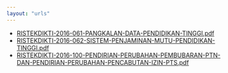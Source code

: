 ```yaml
---
layout: "urls"
---
```

* [RISTEKDIKTI-2016-061-PANGKALAN-DATA-PENDIDIKAN-TINGGI.pdf](RISTEKDIKTI-2016-061-PANGKALAN-DATA-PENDIDIKAN-TINGGI.pdf)
* [RISTEKDIKTI-2016-062-SISTEM-PENJAMINAN-MUTU-PENDIDIKAN-TINGGI.pdf](RISTEKDIKTI-2016-062-SISTEM-PENJAMINAN-MUTU-PENDIDIKAN-TINGGI.pdf)
* [RISTEKDIKTI-2016-100-PENDIRIAN-PERUBAHAN-PEMBUBARAN-PTN-DAN-PENDIRIAN-PERUBAHAN-PENCABUTAN-IZIN-PTS.pdf](RISTEKDIKTI-2016-100-PENDIRIAN-PERUBAHAN-PEMBUBARAN-PTN-DAN-PENDIRIAN-PERUBAHAN-PENCABUTAN-IZIN-PTS.pdf)
